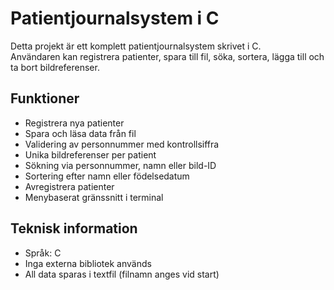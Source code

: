 # Patientjournalsystem i C

Detta projekt är ett komplett patientjournalsystem skrivet i C.  
Användaren kan registrera patienter, spara till fil, söka, sortera, lägga till och ta bort bildreferenser.

## Funktioner
- Registrera nya patienter
- Spara och läsa data från fil
- Validering av personnummer med kontrollsiffra
- Unika bildreferenser per patient
- Sökning via personnummer, namn eller bild-ID
- Sortering efter namn eller födelsedatum
- Avregistrera patienter
- Menybaserat gränssnitt i terminal

## Teknisk information
- Språk: C
- Inga externa bibliotek används
- All data sparas i textfil (filnamn anges vid start)
